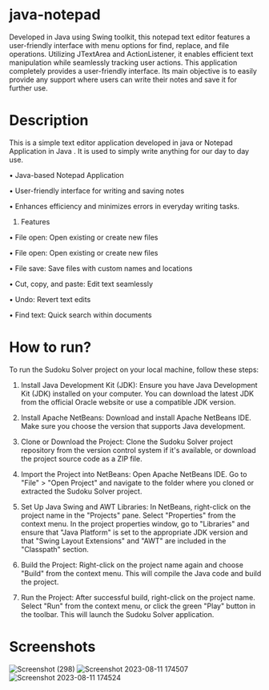 # java-notepad
 Developed in Java using Swing toolkit, this notepad text editor features a user-friendly interface with menu options for find, replace, and file operations. Utilizing JTextArea and ActionListener, it enables efficient text manipulation while seamlessly tracking user actions. This application completely provides a user-friendly interface. Its main objective is to easily provide any support where users can write their notes and save it for further use.


# Description
This is a simple text editor application developed in java or Notepad Application in Java . It is used to simply write anything for our day to day use.

• Java-based Notepad Application

• User-friendly interface for writing and saving notes

• Enhances efficiency and minimizes errors in everyday writing tasks.

1. Features

• File open: Open existing or create new files

• File open: Open existing or create new files

• File save: Save files with custom names and locations

• Cut, copy, and paste: Edit text seamlessly

• Undo: Revert text edits

• Find text: Quick search within documents




# How to run?
To run the Sudoku Solver project on your local machine, follow these steps:

1. Install Java Development Kit (JDK): Ensure you have Java Development Kit (JDK) installed on your computer. You can download the latest JDK from the official Oracle website or use a compatible JDK version.
   
2. Install Apache NetBeans: Download and install Apache NetBeans IDE. Make sure you choose the version that supports Java development.
   
3. Clone or Download the Project: Clone the Sudoku Solver project repository from the version control system if it's available, or download the project source code as a ZIP file.

4. Import the Project into NetBeans: Open Apache NetBeans IDE. Go to "File" > "Open Project" and navigate to the folder where you cloned or extracted the Sudoku Solver project.

5. Set Up Java Swing and AWT Libraries:
In NetBeans, right-click on the project name in the "Projects" pane.
Select "Properties" from the context menu.
In the project properties window, go to "Libraries" and ensure that "Java Platform" is set to the appropriate JDK version and that "Swing Layout Extensions" and "AWT" are included in the "Classpath" section.

6. Build the Project:
Right-click on the project name again and choose "Build" from the context menu. This will compile the Java code and build the project.

7. Run the Project:
After successful build, right-click on the project name.
Select "Run" from the context menu, or click the green "Play" button in the toolbar. This will launch the Sudoku Solver application.

# Screenshots
![Screenshot (298)](https://github.com/VaibhavMali001/java-notepad/assets/139566561/9ceaaa7b-c707-40ed-899b-d0ce818e802d)
![Screenshot 2023-08-11 174507](https://github.com/VaibhavMali001/java-notepad/assets/139566561/3fb71fe3-27d2-40b8-99d1-9f50092f37b6)
![Screenshot 2023-08-11 174524](https://github.com/VaibhavMali001/java-notepad/assets/139566561/00aa7201-d58c-4396-9e1d-575ea8f3cea1)
